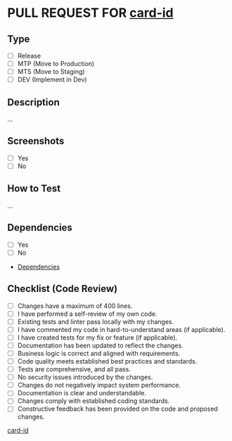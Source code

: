 # PULL REQUEST FOR [card-id](card-link)

## Type

- [ ] Release
- [ ] MTP (Move to Production)
- [ ] MTS (Move to Staging)
- [ ] DEV (Implement in Dev)

## Description

...

## Screenshots

- [ ] Yes
- [ ] No

## How to Test

...

## Dependencies

- [ ] Yes
- [ ] No

- [Dependencies](link)

## Checklist (Code Review)

- [ ] Changes have a maximum of 400 lines.
- [ ] I have performed a self-review of my own code.
- [ ] Existing tests and linter pass locally with my changes.
- [ ] I have commented my code in hard-to-understand areas (if applicable).
- [ ] I have created tests for my fix or feature (if applicable).
- [ ] Documentation has been updated to reflect the changes.
- [ ] Business logic is correct and aligned with requirements.
- [ ] Code quality meets established best practices and standards.
- [ ] Tests are comprehensive, and all pass.
- [ ] No security issues introduced by the changes.
- [ ] Changes do not negatively impact system performance.
- [ ] Documentation is clear and understandable.
- [ ] Changes comply with established coding standards.
- [ ] Constructive feedback has been provided on the code and proposed changes.

[card-id](card-link)
